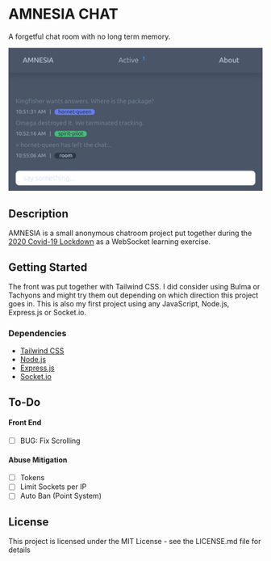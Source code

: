# AMNESIA CHAT

A forgetful chat room with no long term memory.

![Emulated mobile screenshot showing session activity](readme/img/amnesia-0.0.1-screenshot.png)

## Description

AMNESIA is a small anonymous chatroom project put together during the [2020 Covid-19 Lockdown](https://en.wikipedia.org/wiki/COVID-19_pandemic_in_Namibia) as a WebSocket learning exercise. 

## Getting Started

The front was put together with Tailwind CSS. I did consider using Bulma or Tachyons and might try them out depending on which direction this project goes in. This is also my first project using any JavaScript, Node.js, Express.js or Socket.io.

### Dependencies

* [Tailwind CSS](https://tailwindcss.com/)
* [Node.js](https://nodejs.org/)
* [Express.js](https://expressjs.com/)
* [Socket.io](https://socket.io/)

## To-Do

#### Front End

- [ ] BUG: Fix Scrolling

#### Abuse Mitigation

- [ ] Tokens
- [ ] Limit Sockets per IP
- [ ] Auto Ban (Point System)

## License

This project is licensed under the MIT License - see the LICENSE.md file for details